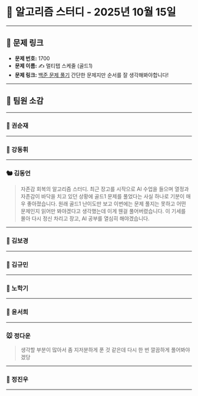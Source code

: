 # 📘 알고리즘 스터디 - 2025년 10월 15일

---

## 🔗 문제 링크

- **문제 번호:** 1700
- **문제 이름:** ✍️ 멀티탭 스케줄 (골드1)
- **문제 링크:** [백준 문제 풀기](https://www.acmicpc.net/problem/1700)
간단한 문제지만 순서를 잘 생각해봐야합니다!

---

## 💬 팀원 소감

---

### 🐥 권순재

> 

---

### 🐰 강동휘

> 

---

### 🐿️ 김동언

> 자존감 회복의 알고리즘 스터디. 최근 장고를 시작으로 AI 수업을 들으며 열정과 자존감이 바닥을 치고 있던 상황에 골드1 문제를 풀었다는 사실 하나로 기분이 매우 좋아졌습니다. 원래 골드1 난이도만 보고 이번에는 문제 풀지는 못하고 어떤 문제인지 읽어만 봐야겠다고 생각했는데 이게 웬걸 풀어버렸습니다. 이 기세를 몰아 다시 정신 차리고 장고, AI 공부를 열심히 해야겠습니다.

---

### 🐺 김보경

> 

---

### 🐘 김규민

> 

---

### 🐼 노학기

> 

---

### 🦊 윤서희

> 

---

### 🐭 정다운

> 생각할 부분이 많아서 좀 지저분하게 푼 것 같은데 다시 한 번 깔끔하게 풀어봐야겠당

---

### 🐳 정진우

> 

---

